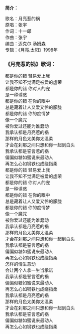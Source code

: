 

**简介：**

歌名：月亮惹的祸  
原唱：张宇  
作词：十一郎  
作曲：张宇  
编曲：迈克尔.汤姆森  
专辑：《月亮.太阳》1998年

### 《月亮惹的祸》歌词：

都是你的错 轻易爱上我  
让我不知不觉满足被爱的虚荣  
都是你的错 你对人的宠  
是一种诱惑  
都是你的错 在你的眼中  
总是藏着让人又爱又怜的朦胧  
都是你的错 你的痴情梦  
像一个魔咒  
被你爱过还能为谁蠢动  
我承认都是月亮惹的祸  
那样的月色太美你太温柔  
才会在刹那之间只想和你一起到白头  
我承认都是誓言惹的祸  
偏偏似糖如蜜说来最动人  
再怎么心如钢铁也成绕指柔  
都是你的错 轻易爱上我  
让我不知不觉满足被爱的虚荣  
都是你的错 你对人的宠  
是一种诱惑  
都是你的错 在你的眼中  
总是藏着让人又爱又怜的朦胧  
都是你的错 你的痴情梦  
像一个魔咒  
被你爱过还能为谁蠢动  
我承认都是月亮惹的祸  
那样的月色太美你太温柔  
才会在刹那之间只想和你一起到白头  
我承认都是誓言惹的祸  
偏偏似糖如蜜说来最动人  
再怎么心如钢铁也成绕指柔  
怎样的情生意动  
会让两个人拿一生当承诺  
我承认都是誓言惹的祸  
偏偏似糖如蜜说来最动人  
再怎么心如钢铁也成绕指柔  
我承认都是月亮惹的祸  
那样的月色太美你太温柔  
才会在刹那之间只想和你一起到白头  
我承认都是誓言惹的祸  
偏偏似糖如蜜说来最动人  
再怎么心如钢铁也成绕指柔

